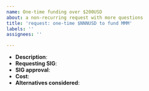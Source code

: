 ```yaml
---
name: One-time funding over $200USD
about: a non-recurring request with more questions
title: 'request: one-time $NNNUSD to fund MMM'
labels: ''
assignees: ''

---
```


<!--
Please fill out the items and provide supporting evidence for request
-->

- **Description**: 
- **Requesting SIG**:
- **SIG approval**: <!-- see https://github.com/kubernetes/funding#sig-or-committee-approvals -->
- **Cost**:
- **Alternatives considered**:
